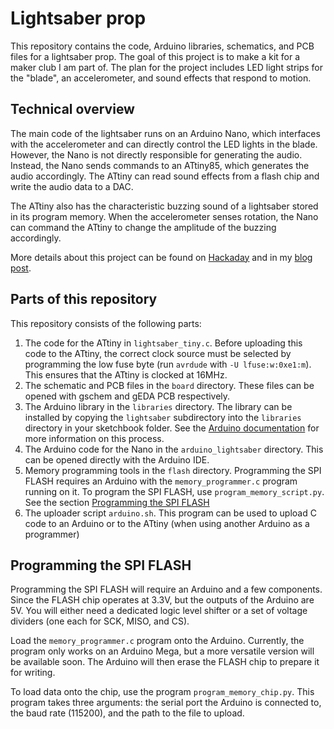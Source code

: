 Lightsaber prop
===============

This repository contains the code, Arduino libraries, schematics, and 
PCB files for a lightsaber prop. The goal of this project is to make a
kit for a maker club I am part of. The plan for the project includes
LED light strips for the "blade", an accelerometer, and sound effects 
that respond to motion. 

## Technical overview
The main code of the lightsaber runs on an Arduino Nano, which 
interfaces with the accelerometer and can directly control the LED 
lights in the blade. However, the Nano is not directly responsible for
generating the audio. Instead, the Nano sends commands to an ATtiny85,
which generates the audio accordingly. The ATtiny can read sound effects
from a flash chip and write the audio data to a DAC. 

The ATtiny also has the characteristic buzzing sound of a lightsaber 
stored in its program memory. When the accelerometer senses rotation,
the Nano can command the ATtiny to change the amplitude of the buzzing
accordingly.

More details about this project can be found on
[Hackaday](https://hackaday.io/project/195924-lightsaber-prop-with-sound-effects)
and in my [blog post](https://mnigmann.blogspot.com/2024/05/lightsaber-prop-first-prototype.html).

## Parts of this repository
This repository consists of the following parts:
 1. The code for the ATtiny in `lightsaber_tiny.c`. Before uploading this
    code to the ATtiny, the correct clock source must be selected by
    programming the low fuse byte (run `avrdude` with `-U lfuse:w:0xe1:m`).
    This ensures that the ATtiny is clocked at 16MHz.
 2. The schematic and PCB files in the `board` directory. These files
    can be opened with gschem and gEDA PCB respectively.
 3. The Arduino library in the `libraries` directory. The library can be
    installed by copying the `lightsaber` subdirectory into the
    `libraries` directory in your sketchbook folder. See the
    [Arduino documentation](https://docs.arduino.cc/software/ide-v1/tutorials/installing-libraries/#manual-installation)
    for more information on this process.
 4. The Arduino code for the Nano in the `arduino_lightsaber` directory.
    This can be opened directly with the Arduino IDE.
 5. Memory programming tools in the `flash` directory. Programming the SPI
    FLASH requires an Arduino with the `memory_programmer.c` program running on
    it. To program the SPI FLASH, use `program_memory_script.py`. See the
    section [Programming the SPI FLASH](#programming-the-spi-flash)
 6. The uploader script `arduino.sh`. This program can be used to upload C code
    to an Arduino or to the ATtiny (when using another Arduino as a programmer)

## Programming the SPI FLASH
Programming the SPI FLASH will require an Arduino and a few components. Since
the FLASH chip operates at 3.3V, but the outputs of the Arduino are 5V. You
will either need a dedicated logic level shifter or a set of voltage dividers
(one each for SCK, MISO, and CS). 

Load the `memory_programmer.c` program onto the Arduino. Currently, the program
only works on an Arduino Mega, but a more versatile version will be available
soon. The Arduino will then erase the FLASH chip to prepare it for writing.

To load data onto the chip, use the program `program_memory_chip.py`. This
program takes three arguments: the serial port the Arduino is connected to, the
baud rate (115200), and the path to the file to upload.


